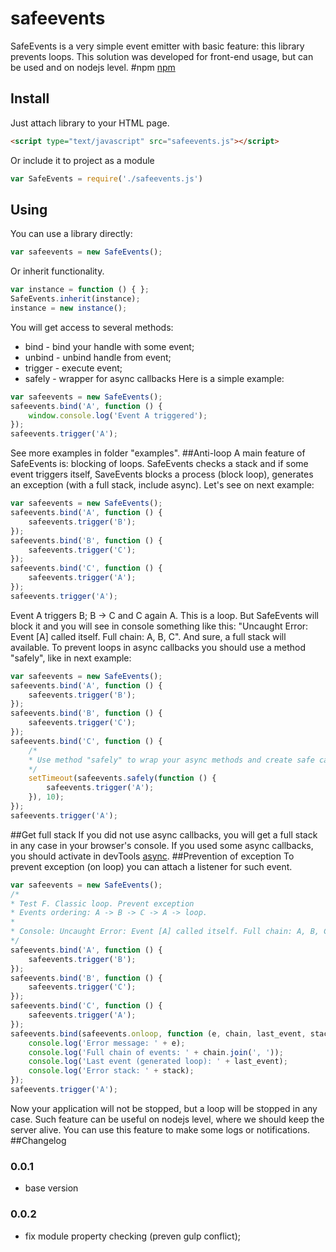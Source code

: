 # safeevents
SafeEvents is a very simple event emitter with basic feature: this library prevents loops. This solution was developed for front-end usage, but can be used and on nodejs level.
#npm
[npm](https://www.npmjs.com/package/safeevents) 
## Install
Just attach library to your HTML page.
```html
<script type="text/javascript" src="safeevents.js"></script>
```
Or include it to project as a module
```javascript
var SafeEvents = require('./safeevents.js')
```
## Using
You can use a library directly:
```javascript
var safeevents = new SafeEvents();
```
Or inherit functionality.
```javascript
var instance = function () { };
SafeEvents.inherit(instance);
instance = new instance();
```
You will get access to several methods:
* bind - bind your handle with some event;
* unbind - unbind handle from event;
* trigger - execute event;
* safely - wrapper for async callbacks
Here is a simple example:
```javascript
var safeevents = new SafeEvents();
safeevents.bind('A', function () {
    window.console.log('Event A triggered');
});
safeevents.trigger('A');
```
See more examples in folder "examples".
##Anti-loop
A main feature of SafeEvents is: blocking of loops. SafeEvents checks a stack and if some event triggers itself, SaveEvents blocks a process (block loop), generates an exception (with a full stack, include async).
Let's see on next example:
```javascript
var safeevents = new SafeEvents();
safeevents.bind('A', function () {
    safeevents.trigger('B');
});
safeevents.bind('B', function () {
    safeevents.trigger('C');
});
safeevents.bind('C', function () {
    safeevents.trigger('A');
});
safeevents.trigger('A');
```
Event A triggers B; B -> C and C again A. This is a loop. But SafeEvents will block it and you will see in console something like this: "Uncaught Error: Event [A] called itself. Full chain: A, B, C". And sure, a full stack will available.
To prevent loops in async callbacks you should use a method "safely", like in next example:
```javascript
var safeevents = new SafeEvents();
safeevents.bind('A', function () {
    safeevents.trigger('B');
});
safeevents.bind('B', function () {
    safeevents.trigger('C');
});
safeevents.bind('C', function () {
    /*
    * Use method "safely" to wrap your async methods and create safe callback.
    */
    setTimeout(safeevents.safely(function () {
        safeevents.trigger('A');
    }), 10);
});
safeevents.trigger('A');
```
##Get full stack
If you did not use async callbacks, you will get a full stack in any case in your browser's console. If you used some async callbacks, you should activate in devTools [async](https://developers.google.com/web/tools/chrome-devtools/javascript/step-code#enable_the_async_call_stack).
##Prevention of exception
To prevent exception (on loop) you can attach a listener for such event.
```javascript
var safeevents = new SafeEvents();
/*
* Test F. Classic loop. Prevent exception
* Events ordering: A -> B -> C -> A -> loop.
*
* Console: Uncaught Error: Event [A] called itself. Full chain: A, B, C
*/
safeevents.bind('A', function () {
    safeevents.trigger('B');
});
safeevents.bind('B', function () {
    safeevents.trigger('C');
});
safeevents.bind('C', function () {
    safeevents.trigger('A');
});
safeevents.bind(safeevents.onloop, function (e, chain, last_event, stack) {
    console.log('Error message: ' + e);
    console.log('Full chain of events: ' + chain.join(', '));
    console.log('Last event (generated loop): ' + last_event);
    console.log('Error stack: ' + stack);
});
safeevents.trigger('A');
```
Now your application will not be stopped, but a loop will be stopped in any case. Such feature can be useful on nodejs level, where we should keep the server alive. You can use this feature to make some logs or notifications. 
##Changelog
### 0.0.1
* base version
### 0.0.2
* fix module property checking (preven gulp conflict);
